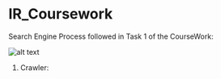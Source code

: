 # IR_Coursework

Search Engine Process followed in Task 1 of the CourseWork:

![alt text](./Search_Image.jpg)


1. Crawler: 
